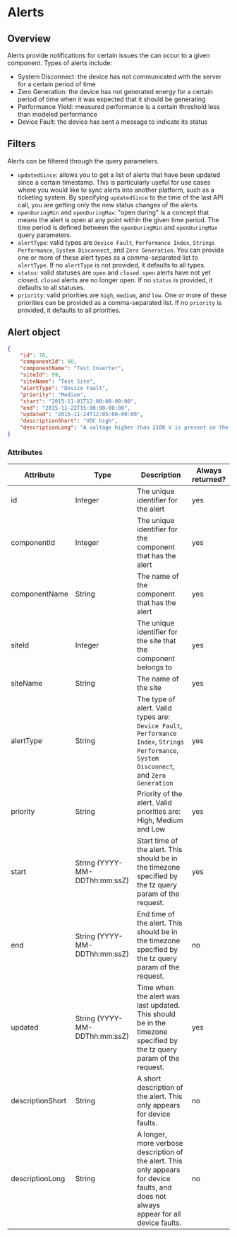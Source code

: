 # Alerts

## Overview

Alerts provide notifications for certain issues the can occur to a given component. Types of alerts include:

* System Disconnect: the device has not communicated with the server for a certain period of time
* Zero Generation: the device has not generated energy for a certain period of time when it was expected that it should be generating
* Performance Yield: measured performance is a certain threshold less than modeled performance
* Device Fault: the device has sent a message to indicate its status

## Filters

Alerts can be filtered through the query parameters.

- `updatedSince`: allows you to get a list of alerts that have been updated since a certain timestamp. This is particularly useful for use cases where you would like to sync alerts into another platform, such as a ticketing system. By specifying `updatedSince` to the time of the last API call, you are getting only the new status changes of the alerts.
- `openDuringMin` and `openDuringMax`: "open during" is a concept that means the alert is open at any point within the given time period. The time period is defined between the `openDuringMin` and `openDuringMax` query parameters.
- `alertType`: valid types are `Device Fault`, `Performance Index`, `Strings Performance`, `System Disconnect`, and `Zero Generation`. You can provide one or more of these alert types as a comma-separated list to `alertType`. If no `alertType` is not provided, it defaults to all types.
- `status`: valid statuses are `open` and `closed`. `open` alerts have not yet closed. `closed` alerts are no longer open. If no `status` is provided, it defaults to all statuses.
- `priority`: valid priorities are `high`, `medium`, and `low`. One or more of these priorities can be provided as a comma-separated list. If no `priority` is provided, it defaults to all priorities.

## Alert object

```json
{
    "id": 78,
    "componentId": 90,
    "componentName": "Test Inverter",
    "siteId": 99,
    "siteName": "Test Site",
    "alertType": "Device Fault",
    "priority": "Medium",
    "start": "2015-11-01T12:00:00-00:00",
    "end": "2015-11-22T15:00:00-00:00",
    "updated": "2015-11-24T12:05:00-00:00",
    "descriptionShort": "VDC high",
    "descriptionLong": "A voltage higher than 2100 V is present on the DC bus. (Resettable)"
}
```

### Attributes

Attribute | Type| Description | Always returned?
---|---|---|---
id | Integer | The unique identifier for the alert | yes
componentId | Integer | The unique identifier for the component that has the alert | yes
componentName | String | The name of the component that has the alert | yes
siteId | Integer | The unique identifier for the site that the component belongs to | yes
siteName | String | The name of the site | yes
alertType | String | The type of alert. Valid types are: `Device Fault`, `Performance Index`, `Strings Performance`, `System Disconnect`, and `Zero Generation` | yes
priority | String | Priority of the alert. Valid priorities are: High, Medium and Low | yes
start | String (YYYY-MM-DDThh:mm:ssZ) | Start time of the alert. This should be in the timezone specified by the tz query param of the request. | yes
end | String (YYYY-MM-DDThh:mm:ssZ) | End time of the alert. This should be in the timezone specified by the tz query param of the request. | no
updated | String (YYYY-MM-DDThh:mm:ssZ) | Time when the alert was last updated. This should be in the timezone specified by the tz query param of the request. | yes
descriptionShort | String | A short description of the alert. This only appears for device faults. | no
descriptionLong | String | A longer, more verbose description of the alert. This only appears for device faults, and does not always appear for all device faults. | no
